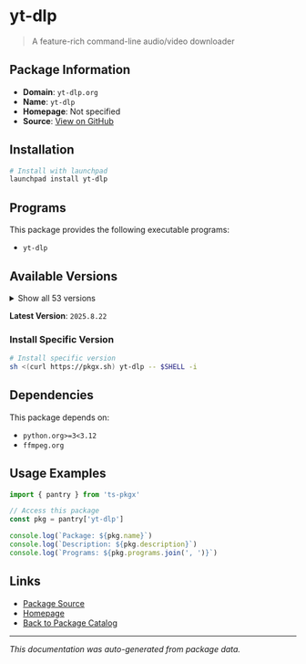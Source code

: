 # yt-dlp

> A feature-rich command-line audio/video downloader

## Package Information

- **Domain**: `yt-dlp.org`
- **Name**: `yt-dlp`
- **Homepage**: Not specified
- **Source**: [View on GitHub](https://github.com/pkgxdev/pantry/tree/main/projects/yt-dlp.org/package.yml)

## Installation

```bash
# Install with launchpad
launchpad install yt-dlp
```

## Programs

This package provides the following executable programs:

- `yt-dlp`

## Available Versions

<details>
<summary>Show all 53 versions</summary>

- `2025.8.22`, `2025.8.20`, `2025.8.11`, `2025.7.21`, `2025.6.30`
- `2025.6.25`, `2025.6.9`, `2025.5.22`, `2025.4.30`, `2025.3.31`
- `2025.3.27`, `2025.3.26`, `2025.3.25`, `2025.3.21`, `2025.2.19`
- `2025.1.26`, `2025.1.15`, `2025.1.12`, `2024.12.23`, `2024.12.13`
- `2024.12.6`, `2024.12.3`, `2024.11.18`, `2024.11.4`, `2024.10.22`
- `2024.10.7`, `2024.9.27`, `2024.8.6`, `2024.8.1`, `2024.7.25`
- `2024.7.16`, `2024.7.9`, `2024.7.8`, `2024.7.7`, `2024.7.2`
- `2024.7.1`, `2024.5.27`, `2024.5.26`, `2024.4.9`, `2024.3.10`
- `2023.12.30`, `2023.11.16`, `2023.11.14`, `2023.10.13`, `2023.10.7`
- `2023.9.24`, `2023.7.6`, `2023.6.22`, `2023.6.21`, `2023.3.4`
- `2023.3.3`, `2023.2.17`, `2023.1.6`

</details>

**Latest Version**: `2025.8.22`

### Install Specific Version

```bash
# Install specific version
sh <(curl https://pkgx.sh) yt-dlp -- $SHELL -i
```

## Dependencies

This package depends on:

- `python.org>=3<3.12`
- `ffmpeg.org`

## Usage Examples

```typescript
import { pantry } from 'ts-pkgx'

// Access this package
const pkg = pantry['yt-dlp']

console.log(`Package: ${pkg.name}`)
console.log(`Description: ${pkg.description}`)
console.log(`Programs: ${pkg.programs.join(', ')}`)
```

## Links

- [Package Source](https://github.com/pkgxdev/pantry/tree/main/projects/yt-dlp.org/package.yml)
- [Homepage](#)
- [Back to Package Catalog](../../package-catalog.md)

---

*This documentation was auto-generated from package data.*
